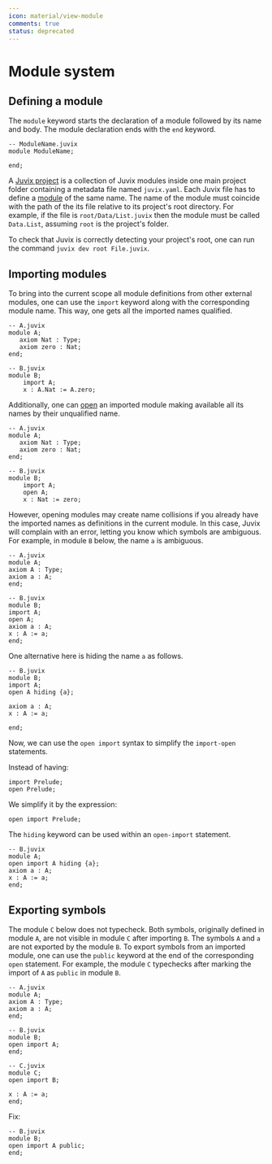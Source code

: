 ```yaml
---
icon: material/view-module
comments: true
status: deprecated
---
```


# Module system

## Defining a module

The `module` keyword starts the declaration of a module followed by its
name and body. The module declaration ends with the `end` keyword.

```juvix
-- ModuleName.juvix
module ModuleName;

end;
```

A <u>Juvix project</u> is a collection of Juvix modules inside one main
project folder containing a metadata file named `juvix.yaml`. Each Juvix
file has to define a <u>module</u> of the same name. The name of the
module must coincide with the path of the its file relative to its
project's root directory. For example, if the file is
`root/Data/List.juvix` then the module must be called `Data.List`,
assuming `root` is the project's folder.

To check that Juvix is correctly detecting your project's root, one can
run the command `juvix dev root File.juvix`.

## Importing modules

To bring into the current scope all module definitions from other
external modules, one can use the `import` keyword along with the
corresponding module name. This way, one gets all the imported names
qualified.

```juvix
-- A.juvix
module A;
   axiom Nat : Type;
   axiom zero : Nat;
end;

-- B.juvix
module B;
    import A;
    x : A.Nat := A.zero;
```

Additionally, one can <u>open</u> an imported module making available
all its names by their unqualified name.

```juvix
-- A.juvix
module A;
   axiom Nat : Type;
   axiom zero : Nat;
end;

-- B.juvix
module B;
    import A;
    open A;
    x : Nat := zero;
```

However, opening modules may create name collisions if you already have
the imported names as definitions in the current module. In this case,
Juvix will complain with an error, letting you know which symbols are
ambiguous. For example, in module `B` below, the name `a` is ambiguous.

```juvix
-- A.juvix
module A;
axiom A : Type;
axiom a : A;
end;

-- B.juvix
module B;
import A;
open A;
axiom a : A;
x : A := a;
end;
```

One alternative here is hiding the name `a` as follows.

```juvix
-- B.juvix
module B;
import A;
open A hiding {a};

axiom a : A;
x : A := a;

end;
```

Now, we can use the `open import` syntax to simplify the `import-open`
statements.

Instead of having:

```juvix
import Prelude;
open Prelude;
```

We simplify it by the expression:

```juvix
open import Prelude;
```

The `hiding` keyword can be used within an `open-import` statement.

```juvix
-- B.juvix
module A;
open import A hiding {a};
axiom a : A;
x : A := a;
end;
```

## Exporting symbols

The module `C` below does not typecheck. Both symbols, originally
defined in module `A`, are not visible in module `C` after importing
`B`. The symbols `A` and `a` are not exported by the module `B`. To
export symbols from an imported module, one can use the `public` keyword
at the end of the corresponding `open` statement. For example, the
module `C` typechecks after marking the import of `A` as `public` in
module `B`.

```juvix
-- A.juvix
module A;
axiom A : Type;
axiom a : A;
end;

-- B.juvix
module B;
open import A;
end;

-- C.juvix
module C;
open import B;

x : A := a;
end;
```

Fix:

```juvix
-- B.juvix
module B;
open import A public;
end;
```
